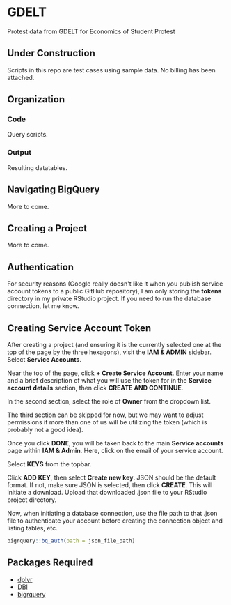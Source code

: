 # GDELT

Protest data from GDELT for Economics of Student Protest

## Under Construction

Scripts in this repo are test cases using sample data. No billing has been attached.

## Organization

### Code

Query scripts.

### Output

Resulting datatables.

## Navigating BigQuery

More to come.

## Creating a Project

More to come.

## Authentication

For security reasons (Google really doesn't like it when you publish service account tokens to a public GitHub repository), I am only storing the **tokens** directory in my private RStudio project. If you need to run the database connection, let me know. 

## Creating Service Account Token

After creating a project (and ensuring it is the currently selected one at the top of the page by the three hexagons), visit the **IAM & ADMIN** sidebar. Select **Service Accounts**. 

Near the top of the page, click **+ Create Service Account**. Enter your name and a brief description of what you will use the token for in the **Service account details** section, then click **CREATE AND CONTINUE**. 

In the second section, select the role of **Owner** from the dropdown list.

The third section can be skipped for now, but we may want to adjust permissions if more than one of us will be utilizing the token (which is probably not a good idea).

Once you click **DONE**, you will be taken back to the main **Service accounts** page within **IAM & Admin**. Here, click on the email of your service account. 

Select **KEYS** from the topbar. 

Click **ADD KEY**, then select **Create new key**. JSON should be the default format. If not, make sure JSON is selected, then click **CREATE**. This will initiate a download. Upload that downloaded .json file to your RStudio project directory. 

Now, when initiating a database connection, use the file path to that .json file to authenticate your account before creating the connection object and listing tables, etc.

```r
bigrquery::bq_auth(path = json_file_path) 
```

## Packages Required

-   [dplyr](https://dplyr.tidyverse.org/)
-   [DBI](https://dbi.r-dbi.org/)
-   [bigrquery](https://bigrquery.r-dbi.org/)
